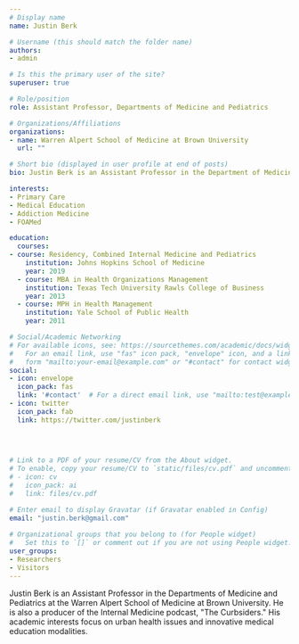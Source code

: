 ```yaml
---
# Display name
name: Justin Berk

# Username (this should match the folder name)
authors:
- admin

# Is this the primary user of the site?
superuser: true

# Role/position
role: Assistant Professor, Departments of Medicine and Pediatrics

# Organizations/Affiliations
organizations:
- name: Warren Alpert School of Medicine at Brown University
  url: ""

# Short bio (displayed in user profile at end of posts)
bio: Justin Berk is an Assistant Professor in the Department of Medicine and Pediatrics at the Warren Alpert School of Medicine. His academic interests focus on urban health issues and innovative medical education modalities.

interests:
- Primary Care
- Medical Education
- Addiction Medicine
- FOAMed

education:
  courses:
- course: Residency, Combined Internal Medicine and Pediatrics
    institution: Johns Hopkins School of Medicine
    year: 2019
  - course: MBA in Health Organizations Management
    institution: Texas Tech University Rawls College of Business
    year: 2013
  - course: MPH in Health Management
    institution: Yale School of Public Health
    year: 2011    

# Social/Academic Networking
# For available icons, see: https://sourcethemes.com/academic/docs/widgets/#icons
#   For an email link, use "fas" icon pack, "envelope" icon, and a link in the
#   form "mailto:your-email@example.com" or "#contact" for contact widget.
social:
- icon: envelope
  icon_pack: fas
  link: '#contact'  # For a direct email link, use "mailto:test@example.org".
- icon: twitter
  icon_pack: fab
  link: https://twitter.com/justinberk


  
  
# Link to a PDF of your resume/CV from the About widget.
# To enable, copy your resume/CV to `static/files/cv.pdf` and uncomment the lines below.  
# - icon: cv
#   icon_pack: ai
#   link: files/cv.pdf

# Enter email to display Gravatar (if Gravatar enabled in Config)
email: "justin.berk@gmail.com"
  
# Organizational groups that you belong to (for People widget)
#   Set this to `[]` or comment out if you are not using People widget.  
user_groups:
- Researchers
- Visitors
---
```


Justin Berk is an Assistant Professor in the Departments of Medicine and Pediatrics at the Warren Alpert School of Medicine at Brown University. He is also a producer of the Internal Medicine podcast, "The Curbsiders." His academic interests focus on urban health issues and innovative medical education modalities.
